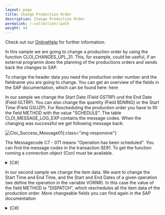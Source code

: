 ```yaml
---
layout: page
title: Change Production Order
description: Change Production Order
permalink: /:collection/:path
weight: 44
---
```


Check out our [OnlineHelp](https://help.theobald-software.com/en/) for further information.

In this sample we are going to change a production order by using the function CLOI_CHANGES_UPL_31. This, for example, could be useful, if an external programm does the planning of the productions orders and sends back the changes to SAP.

To change the header data you need the production order number and the fieldname you are going to change. You can get an overview of the fields in the SAP documentation, which can be found here: here

In our sample we change the Start Date (Field GSTRP) und the End Date (Field GLTRP). You can also change the quantity (Field BDMNG) or the Start Time (Field GSUZP). For Rescheduling the production order you have to fill the field METHOD with the value "SCHEDULE". The table CLOI_MESSAGE_LOG_EXP contains the message codes. When the changing was successful we get following message back:


![Cloi_Success_Message01](/img/contents/Cloi_Success_Message01.jpg){:class="img-responsive"}

The Messagecode C7 - 071 means "Operation has been scheduled". You can find the message codes in the transaction SE91. To get the function running a connection object (Con) must be available.

<details>
<summary>[C#]</summary>
{% highlight csharp %}
public static string ChangeProductionOrder(string AUFNR, string VORNR, string APLFL)
 {
   string rMessage = "";
  
   RFCFunction func = Con.CreateFunction("CLOI_CHANGES_UPL_31");
  
   func.Exports["CLOI_IF_PAR"].ToStructure()["COMMITFLG"] = "C";
   func.Exports["CLOI_IF_PAR"].ToStructure()["R3_VERSION"] = "60";   //SAP Version
  
   func.Exports["CLOI_IF_PAR"].ToStructure()["MSG_FILTER"] = "";     // Show All Messages
   func.Exports["CLOI_IF_PAR"].ToStructure()["MSGLOG_REQ"] = "X";    //Message Return Tables  
   func.Exports["CLOI_IF_PAR"].ToStructure()["MSGOBJ_REQ"] = "X";
   func.Exports["CLOI_IF_PAR"].ToStructure()["ORD_REQ"] = "X";
   func.Exports["CLOI_IF_PAR"].ToStructure()["ORDOPR_REQ"] = "X";
   func.Exports["CLOI_IF_PAR"].ToStructure()["METLOG_REQ"] = "X";
   func.Exports["CLOI_IF_PAR"].ToStructure()["ORDSEQ_REQ"] = "X";
  
   // Change Header Data
  
   // Change Start Time
   RFCStructure orduRow = func.Tables["CLOI_ORDU_IMP"].Rows.Add();
   orduRow["AUFNR"] = AUFNR;
   orduRow["FIELD"] = "GSTRP";
   orduRow["VALUE"] = "20080815";
  
   //Change Finish Time
   orduRow = func.Tables["CLOI_ORDU_IMP"].Rows.Add();
   orduRow["AUFNR"] = AUFNR;
   orduRow["FIELD"] = "GLTRP";
   orduRow["VALUE"] = "20080815";
  
   orduRow = func.Tables["CLOI_ORDU_IMP"].Rows.Add();
   orduRow["AUFNR"] = AUFNR;
   orduRow["FIELD"] = "METHOD";
   orduRow["VALUE"] = "SCHEDULE";       
  
   func.Execut e();
  
   if (func.Tables["CLOI_MESSAGE_LOG_EXP"].RowCount > 0)
    {
      RFCStructure MyMessageRow = func.Tables["CLOI_MESSAGE_LOG_EXP"].Rows[0];
      rMessage = "MessageType: " + MyMessageRow[3].ToString() + 
      " Message (Please Check SE91): " + MyMessageRow[1].ToString() + " - " + 
      MyMessageRow[2].ToString();
    }
    else
  
    {
    rMessage = "No Messages found";
    } 
     return rMessage;
 }
{% endhighlight %}
</details>

In our second sample we change the item data. We want to change the Start Time and End Time, and the Start and End Dates of a given operation (we define the operation in the variable VORNR). In this case the value of the field METHOD is "DISPATCH", which reschedules all the item data of the production order. More changeable fields you can find again in the SAP documentation

<details>
<summary>[C#]</summary>
{% highlight csharp %}
public static string ChangeProductionOrderPos(string AUFNR, string VORNR, string APLFL)
 {
   string rMessage = "";
  
   RFCFunction func = Con.CreateFunction("CLOI_CHANGES_UPL_31");
  
   func.Exports["CLOI_IF_PAR"].ToStructure()["COMMITFLG"] = "C";
   func.Exports["CLOI_IF_PAR"].ToStructure()["R3_VERSION"] = "60";   //SAP Version
  
   func.Exports["CLOI_IF_PAR"].ToStructure()["MSG_FILTER"] = "";     // Show All Messages
   func.Exports["CLOI_IF_PAR"].ToStructure()["MSGLOG_REQ"] = "X";    //Message Return Tables  
   func.Exports["CLOI_IF_PAR"].ToStructure()["MSGOBJ_REQ"] = "X";
   func.Exports["CLOI_IF_PAR"].ToStructure()["ORD_REQ"] = "X";
   func.Exports["CLOI_IF_PAR"].ToStructure()["ORDOPR_REQ"] = "X";
   func.Exports["CLOI_IF_PAR"].ToStructure()["METLOG_REQ"] = "X";
   func.Exports["CLOI_IF_PAR"].ToStructure()["ORDSEQ_REQ"] = "X";
  
   // Change Position Data
  
   RFCStructure opruRow = func.Tables["CLOI_ORD_OPRU_IMP"].Rows.Add();
  
   // Changes the work center 
   opruRow["AUFNR"] = AUFNR;
   opruRow["VORNR"] = VORNR;
   opruRow["APLFL"] = APLFL;
   opruRow["FIELD"] = "ARBPL";
   opruRow["VALUE"] = "1112";      // Note : The internal ID of workcenter
  
   //Earliest date when execution of operation can finish
   opruRow = func.Tables["CLOI_ORD_OPRU_IMP"].Rows.Add();
   opruRow["AUFNR"] = AUFNR;
   opruRow["VORNR"] = VORNR;
   opruRow["APLFL"] = APLFL;
   opruRow["FIELD"] = "FSEDD";
   opruRow["VALUE"] = "20080812";
  
   //Earliest time when execution of operation can finish
   opruRow = func.Tables["CLOI_ORD_OPRU_IMP"].Rows.Add();
   opruRow["AUFNR"] = AUFNR;
   opruRow["VORNR"] = VORNR;
   opruRow["APLFL"] = APLFL;
   opruRow["FIELD"] = "FSEDZ";
   opruRow["VALUE"] = "080000";
  
   //Earliest date when execution of operation can start
   opruRow = func.Tables["CLOI_ORD_OPRU_IMP"].Rows.Add();
   opruRow["AUFNR"] = AUFNR;
   opruRow["VORNR"] = VORNR;
   opruRow["APLFL"] = APLFL;
   opruRow["FIELD"] = "FSAVD";
            opruRow["VALUE"] = "20080812";
  
   //Earliest time when execution of operation can start
   opruRow = func.Tables["CLOI_ORD_OPRU_IMP"].Rows.Add();
   opruRow["AUFNR"] = AUFNR;
   opruRow["VORNR"] = VORNR;
   opruRow["APLFL"] = APLFL;
   opruRow["FIELD"] = "FSAVZ";
   opruRow["VALUE"] = "080000";
  
   //Earliest date when processing of operation can start
   opruRow = func.Tables["CLOI_ORD_OPRU_IMP"].Rows.Add();
   opruRow["AUFNR"] = AUFNR;
   opruRow["VORNR"] = VORNR;
   opruRow["APLFL"] = APLFL;
   opruRow["FIELD"] = "FSSBD";
   opruRow["VALUE"] = "20080812";
  
   //Earliest time when processing of operation can start
   opruRow = func.Tables["CLOI_ORD_OPRU_IMP"].Rows.Add();
   opruRow["AUFNR"] = AUFNR;
   opruRow["VORNR"] = VORNR;
   opruRow["APLFL"] = APLFL;
   opruRow["FIELD"] = "FSSBZ";
   opruRow["VALUE"] = "080000";
  
   //Earliest date when teardown of operation can start
   opruRow = func.Tables["CLOI_ORD_OPRU_IMP"].Rows.Add();
   opruRow["AUFNR"] = AUFNR;
   opruRow["VORNR"] = VORNR;
   opruRow["APLFL"] = APLFL;
   opruRow["FIELD"] = "FSSAD";
   opruRow["VALUE"] = "20080812";
  
   //Earliest time when teardown of operation can start
   opruRow = func.Tables["CLOI_ORD_OPRU_IMP"].Rows.Add();
   opruRow["AUFNR"] = AUFNR;
   opruRow["VORNR"] = VORNR;
   opruRow["APLFL"] = APLFL;
   opruRow["FIELD"] = "FSSAZ";
   opruRow["VALUE"] = "080000";
  
   //Latest date when execution of operation can finish
   opruRow = func.Tables["CLOI_ORD_OPRU_IMP"].Rows.Add();
   opruRow["AUFNR"] = AUFNR;
   opruRow["VORNR"] = VORNR;
   opruRow["APLFL"] = APLFL;
   opruRow["FIELD"] = "SSEDD";
   opruRow["VALUE"] = "20080813";
  
   //Latest time when execution of operation can finish
   opruRow = func.Tables["CLOI_ORD_OPRU_IMP"].Rows.Add();
   opruRow["AUFNR"] = AUFNR;
   opruRow["VORNR"] = VORNR;
   opruRow["APLFL"] = APLFL;
   opruRow["FIELD"] = "SSEDZ";
   opruRow["VALUE"] = "100000";
  
   //Latest date when execution of operation can start
   opruRow = func.Tables["CLOI_ORD_OPRU_IMP"].Rows.Add();
   opruRow["AUFNR"] = AUFNR;
   opruRow["VORNR"] = VORNR;
   opruRow["APLFL"] = APLFL;
   opruRow["FIELD"] = "SSAVD";
   opruRow["VALUE"] = "20080813";
  
   //Latest time when execution of operation can start
   opruRow = func.Tables["CLOI_ORD_OPRU_IMP"].Rows.Add();
   opruRow["AUFNR"] = AUFNR;
   opruRow["VORNR"] = VORNR;
   opruRow["APLFL"] = APLFL;
   opruRow["FIELD"] = "SSAVZ";
   opruRow["VALUE"] = "100000";
  
   //Latest date when teardown of operation can start
   opruRow = func.Tables["CLOI_ORD_OPRU_IMP"].Rows.Add();
   opruRow["AUFNR"] = AUFNR;
   opruRow["VORNR"] = VORNR;
   opruRow["APLFL"] = APLFL;
   opruRow["FIELD"] = "SSSAD";
   opruRow["VALUE"] = "20080813";
  
   //Latest time when teardown of operation can start
   opruRow = func.Tables["CLOI_ORD_OPRU_IMP"].Rows.Add();
   opruRow["AUFNR"] = AUFNR;
   opruRow["VORNR"] = VORNR;
   opruRow["APLFL"] = APLFL;
   opruRow["FIELD"] = "SSSAZ";
   opruRow["VALUE"] = "100000";
  
   //Latest date when processing of operation can start
   opruRow = func.Tables["CLOI_ORD_OPRU_IMP"].Rows.Add();
   opruRow["AUFNR"] = AUFNR;
   opruRow["VORNR"] = VORNR;
   opruRow["APLFL"] = APLFL;
   opruRow["FIELD"] = "SSSBD";
   opruRow["VALUE"] = "20080813";
  
   //Latest time when processing of operation can start
   opruRow = func.Tables["CLOI_ORD_OPRU_IMP"].Rows.Add();
   opruRow["AUFNR"] = AUFNR;
   opruRow["VORNR"] = VORNR;
   opruRow["APLFL"] = APLFL;
   opruRow["FIELD"] = "SSSBZ";
   opruRow["VALUE"] = "100000";
  
   //Dispatches the Order. 
   opruRow = func.Tables["CLOI_ORD_OPRU_IMP"].Rows.Add();
   opruRow["AUFNR"] = AUFNR;
   opruRow["VORNR"] = VORNR;
   opruRow["APLFL"] = APLFL;
   opruRow["FIELD"] = "METHOD";
   opruRow["VALUE"] = "DISPATCH";
  
   func.Execut e();
  
   if (func.Tables["CLOI_MESSAGE_LOG_EXP"].RowCount > 0)
    {
      RFCStructure MyMessageRow = func.Tables["CLOI_MESSAGE_LOG_EXP"].Rows[0];
      rMessage = "MessageType: " + MyMessageRow[3].ToString() + 
      " Message (Please Check SE91): " + MyMessageRow[1].ToString() + " - " + 
      MyMessageRow[2].ToString();
    }
     return rMessage;
 }
{% endhighlight %}
</details>

